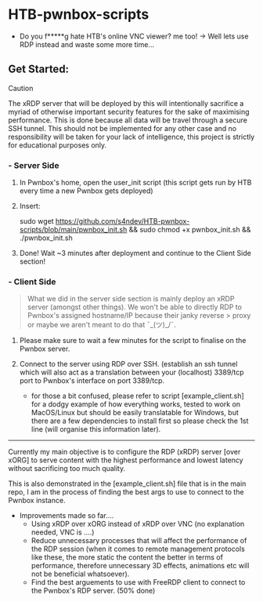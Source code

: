 # HTB-pwnbox-scripts
- Do you f*****g hate HTB's online VNC viewer? me too!
-> Well lets use RDP instead and waste some more time...

## Get Started:

> [!CAUTION]
> The xRDP server that will be deployed by this will intentionally sacrifice a myriad of otherwise important security features for the sake of maximising performance. This is done because all data will be travel through a secure SSH tunnel. This should not be implemented for any other case and no responsibility will be taken for your lack of intelligence, this project is strictly for educational purposes only.

### - Server Side

1. In Pwnbox's home, open the user_init script (this script gets run by HTB every time a new Pwnbox gets deployed)
2. Insert:

    sudo wget https://github.com/s4ndev/HTB-pwnbox-scripts/blob/main/pwnbox_init.sh
    && sudo chmod +x pwnbox_init.sh
    && ./pwnbox_init.sh

3. Done! Wait ~3 minutes after deployment and continue to the Client Side section!

### - Client Side

> What we did in the server side section is mainly deploy an xRDP server (amongst other things). We won't be able to directly RDP to Pwnbox's assigned hostname/IP because their janky reverse > proxy or maybe we aren't meant to do that ¯\_(ツ)_/¯. 

1. Please make sure to wait a few minutes for the script to finalise on the Pwnbox server.

2. Connect to the server using RDP over SSH. (establish an ssh tunnel which will also act as a translation between your (localhost) 3389/tcp port to Pwnbox's interface on port 3389/tcp.

   - for those a bit confused, please refer to script [example_client.sh] for a dodgy example of how everything works, tested to work on MacOS/Linux but should be easily translatable for Windows, but there are a few dependencies to install first so please check the 1st line (will organise this information later).
   

------------------------------------------------------------------------------------------------------------------

Currently my main objective is to configure the RDP (xRDP) server [over xORG] to serve content with the highest performance and lowest latency without sacrificing too much quality.

This is also demonstrated in the [example_client.sh] file that is in the main repo, I am in the process of finding the best args to use to connect to the Pwnbox instance.

- Improvements made so far....
  - Using xRDP over xORG instead of xRDP over VNC (no explanation needed, VNC is ....)
  - Reduce unnecessary processes that will affect the performance of the RDP session (when it comes to remote management protocols like these, the more static the content the better in
      terms of performance, therefore unnecessary 3D effects, animations etc will not be beneficial whatsoever).
  - Find the best arguements to use with FreeRDP client to connect to the Pwnbox's RDP server. (50% done)

